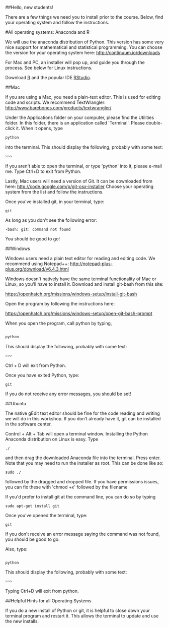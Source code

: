 ##Hello, new students!

There are a few things we need you to install prior to the course. Below, find your operating system and follow the instructions.

#All operating systems: Anaconda and R

We will use the anaconda distribution of Python. This version has some very nice support for mathematical and statistical programming. You can choose the version for your operating system here:  http://continuum.io/downloads

For Mac and PC, an installer will pop up, and guide you through the process. See below for Linux instructions.

Download [R](http://cran.rstudio.com/) and the popular IDE [RStudio](http://www.rstudio.com/ide/download/).

##Mac

If you are using a Mac, you need a plain-text editor. This is used for editing code and scripts. We recommend TextWrangler:
http://www.barebones.com/products/textwrangler/

Under the Applications folder on your computer, please find the Utilities folder. In this folder, there is an application called 'Terminal'. Please double-click it. When it opens, type

```python
python
```

into the terminal. This should display the following, probably with some text:

```python
>>>
```

If you aren't able to open the terminal, or type 'python' into it, please e-mail me. Type Ctrl+D to exit from Python.

Lastly, Mac users will need a version of Git. It can be downloaded from here:
http://code.google.com/p/git-osx-installer 
Choose your operating system from the list and follow the instructions.

Once you've installed git, in your terminal, type:

```UNIX
git
```

As long as you don't see the following error:

```UNIX
-bash: git: command not found
```

You should be good to go!



##Windows

Windows users need a plain text editor for reading and editing code. We recommend using Notepad++: http://notepad-plus-plus.org/download/v6.4.3.html

Windows doesn't natively have the same terminal functionality of Mac or Linux, so you'll have to install it. Download and install git-bash from this site:

https://openhatch.org/missions/windows-setup/install-git-bash

Open the program by following the instructions here:

https://openhatch.org/missions/windows-setup/open-git-bash-prompt

When you open the program, call python by typing,

```Python

python

```

This should display the following, probably with some text:

```python
>>>
```

Ctrl + D will exit from Python.

Once you have exited Python, type:

```UNIX
git
```

If you do not receive any error messages, you should be set!


##Ubuntu



The native gEdit text editor should be fine for the code reading and writing we will do in this workshop. If you don't already have it, git can be installed in the software center.

Control + Alt + Tab will open a terminal window. Installing the Python Anaconda distribution on Linux is easy. Type 

```UNIX
./
```

and then drag the downloaded Anaconda file into the terminal. Press enter. Note that you may need to run the installer as root. This can be done like so:

```UNIX
sudo ./
```
followed by the dragged and dropped file. If you have permissions issues, you can fix these with 'chmod +x' followed by the filename


If you'd prefer to install git at the command line, you can do so by typing 

```UNIX
sudo apt-get install git
```

Once you've opened the terminal, type:

```UNIX
git
```

If you don't receive an error message saying the command was not found, you should be good to go.

Also, type:


```Python

python

```
This should display the following, probably with some text:

```python
>>>
```

Typing Ctrl+D will exit from python.


##Helpful Hints for all Operating Systems

If you do a new install of Python or git, it is helpful to close down your terminal program and restart it. This allows the terminal to update and use the new installs.


